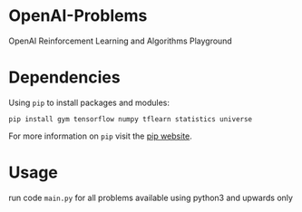 # OpenAI-Problems
OpenAI Reinforcement Learning and Algorithms Playground

# Dependencies
Using `pip` to install packages and modules:

`pip install gym tensorflow numpy tflearn statistics universe`

For more information on `pip` visit the [pip website](https://pypi.python.org/pypi/pip).

# Usage
run code `main.py` for all problems available using python3 and upwards only
